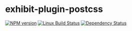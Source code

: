 # exhibit-plugin-postcss

[![NPM version][npm-image]][npm-url] [![Linux Build Status][travis-image]][travis-url] [![Dependency Status][depstat-image]][depstat-url]

[npm-url]: https://npmjs.org/package/exhibit-plugin-postcss
[npm-image]: https://img.shields.io/npm/v/exhibit-plugin-postcss.svg?style=flat-square

[travis-url]: https://travis-ci.org/exhibitjs/exhibit-plugin-postcss
[travis-image]: https://img.shields.io/travis/exhibitjs/exhibit-plugin-postcss.svg?style=flat-square&label=Linux

[appveyor-url]: https://ci.appveyor.com/project/exhibitjs/exhibit-plugin-postcss
[appveyor-image]: https://img.shields.io/appveyor/ci/exhibitjs/exhibit-plugin-postcss/master.svg?style=flat-square&label=Windows

[depstat-url]: https://david-dm.org/exhibitjs/exhibit-plugin-postcss
[depstat-image]: https://img.shields.io/david/exhibitjs/exhibit-plugin-postcss.svg?style=flat-square
